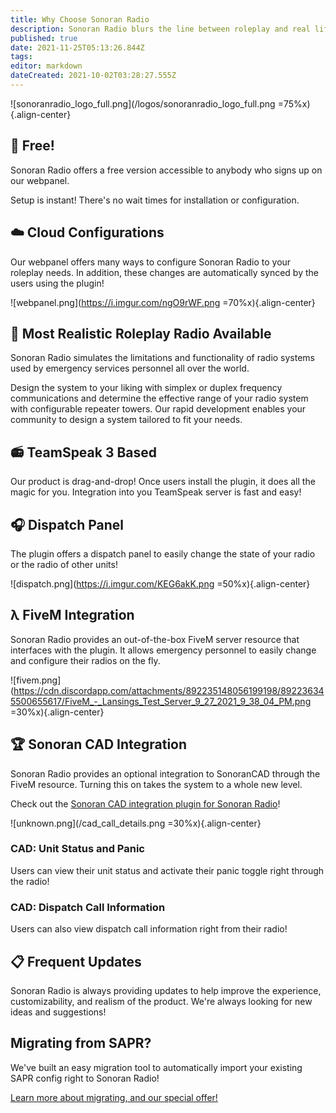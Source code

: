 ```yaml
---
title: Why Choose Sonoran Radio
description: Sonoran Radio blurs the line between roleplay and real life. See what we have to offer!
published: true
date: 2021-11-25T05:13:26.844Z
tags: 
editor: markdown
dateCreated: 2021-10-02T03:28:27.555Z
---
```



![sonoranradio_logo_full.png](/logos/sonoranradio_logo_full.png =75%x){.align-center}

## 💸 Free!

Sonoran Radio offers a free version accessible to anybody who signs up on our webpanel.

Setup is instant! There's no wait times for installation or configuration.

## ☁️ Cloud Configurations

Our webpanel offers many ways to configure Sonoran Radio to your roleplay needs. In addition, these changes are automatically synced by the users using the plugin!

![webpanel.png](https://i.imgur.com/ngO9rWF.png =70%x){.align-center}

## 💯 Most Realistic Roleplay Radio Available

Sonoran Radio simulates the limitations and functionality of radio systems used by emergency services personnel all over the world.

Design the system to your liking with simplex or duplex frequency communications and determine the effective range of your radio system with configurable repeater towers. Our rapid development enables your community to design a system tailored to fit your needs.

## 📻 TeamSpeak 3 Based

Our product is drag-and-drop! Once users install the plugin, it does all the magic for you. Integration into you TeamSpeak server is fast and easy!

## 🎧 Dispatch Panel

The plugin offers a dispatch panel to easily change the state of your radio or the radio of other units!

![dispatch.png](https://i.imgur.com/KEG6akK.png =50%x){.align-center}

## λ FiveM Integration

Sonoran Radio provides an out-of-the-box FiveM server resource that interfaces with the plugin. It allows emergency personnel to easily change and configure their radios on the fly.

![fivem.png](https://cdn.discordapp.com/attachments/892235148056199198/892236345500655617/FiveM_-_Lansings_Test_Server_9_27_2021_9_38_04_PM.png =30%x){.align-center}

## 🏆 Sonoran CAD Integration

Sonoran Radio provides an optional integration to SonoranCAD through the FiveM resource. Turning this on takes the system to a whole new level.

Check out the [Sonoran CAD integration plugin for Sonoran Radio](https://info.sonorancad.com/integration-plugins/integration-plugins/available-plugins/sonoran-radio-sonrad)!

![unknown.png](/cad_call_details.png =30%x){.align-center}

### CAD: Unit Status and Panic
Users can view their unit status and activate their panic toggle right through the radio!

### CAD: Dispatch Call Information
Users can also view dispatch call information right from their radio!

## 📋 Frequent Updates

Sonoran Radio is always providing updates to help improve the experience, customizability, and realism of the product. We're always looking for new ideas and suggestions!

## Migrating from SAPR?
We've built an easy migration tool to automatically import your existing SAPR config right to Sonoran Radio!

[Learn more about migrating, and our special offer!](/tutorials/import-sapr-config)
